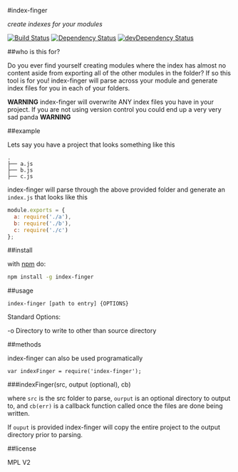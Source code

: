 #index-finger

*create indexes for your modules*

[![Build Status](https://travis-ci.org/TheAlphaNerd/index-finger.svg?branch=master)](https://travis-ci.org/TheAlphaNerd/index-finger)  [![Dependency Status](https://david-dm.org/TheAlphaNerd/index-finger.svg)](https://david-dm.org/TheAlphaNerd/index-finger)  [![devDependency Status](https://david-dm.org/TheAlphaNerd/index-finger/dev-status.svg)](https://david-dm.org/TheAlphaNerd/index-finger#info=devDependencies)

##who is this for?

Do you ever find yourself creating modules where the index has almost no content aside from exporting all of the other modules in the folder?  If so this tool is for you!  index-finger will parse across your module and generate index files for you in each of your folders.

**WARNING**  index-finger will overwrite ANY index files you have in your project.  If you are not using version control you could end up a very very sad panda **WARNING**

##example

Lets say you have a project that looks something like this
```
.
├── a.js
├── b.js
├── c.js
```

index-finger will parse through the above provided folder and generate an ```index.js``` that looks like this

```js
module.exports = {
  a: require('./a'),
  b: require('./b'),
  c: require('./c')
};
```

##install

with [npm][npm] do:

```bash
npm install -g index-finger
```

##usage

```index-finger [path to entry] {OPTIONS}```

Standard Options:

-o Directory to write to other than source directory

##methods

index-finger can also be used programatically

```
var indexFinger = require('index-finger');
```

###indexFinger(src, output (optional), cb)

where ```src``` is the src folder to parse, ```ourput``` is an optional directory to output to, and ```cb(err)``` is a callback function called once the files are done being written.

If ```ouput``` is provided index-finger will copy the entire project to the output directory prior to parsing.

##license

MPL V2

[npm]: http://npmjs.org